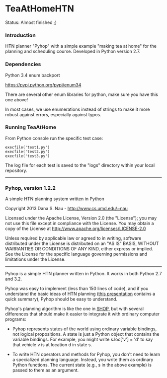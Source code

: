 TeaAtHomeHTN
============

Status: Almost finished ;)

### Introduction
HTN planner "Pyhop" with a simple example "making tea at home" for the planning and scheduling course. Developed in Python version 2.7.


### Dependencies
Python 3.4 enum backport

https://pypi.python.org/pypi/enum34

There are several other enum libraries for python, make sure you have this one above!

In most cases, we use enumerations instead of strings to make it more robust against errors, especially against typos.

### Running TeaAtHome
From Python console run the specific test case:

    execfile('test1.py')
	execfile('test2.py')
	execfile('test3.py')

The log file for each test is saved to the "logs" directory within your local repository.

---

### Pyhop, version 1.2.2

A simple HTN planning system written in Python

Copyright 2013 Dana S. Nau - <http://www.cs.umd.edu/~nau>

Licensed under the Apache License, Version 2.0 (the "License"); you may not use this file except in compliance with the License. You may obtain a copy of the License at <http://www.apache.org/licenses/LICENSE-2.0>

Unless required by applicable law or agreed to in writing, software distributed under the License is distributed on an "AS IS" BASIS, WITHOUT WARRANTIES OR CONDITIONS OF ANY KIND, either express or implied. See the License for the specific language governing permissions and limitations under the License.

----

Pyhop is a simple HTN planner written in Python. 
It works in both Python 2.7 and 3.2. 

Pyhop was easy to implement (less than 150 lines of code), and if you understand the basic ideas of HTN planning ([this presentation](http://www.cs.umd.edu/~nau/papers/nau2013game.pdf) contains a quick summary),
Pyhop should be easy to understand.

Pyhop's planning algorithm is like the one in [SHOP](http://www.cs.umd.edu/projects/shop/), but with several differences that should make it easier to integrate it with ordinary computer programs:

  - Pyhop represents states of the world using ordinary variable bindings, not logical propositions. A state is just a Python object that contains the variable bindings.  For example, you might write s.loc['v'] = 'd' to say that vehicle v is at location d in state s.
  
  - To write HTN operators and methods for Pyhop, you don't need to learn a specialized planning language. Instead, you write them as ordinary Python functions. The current state (e.g., s in the above example) is passed to them as an argument.


